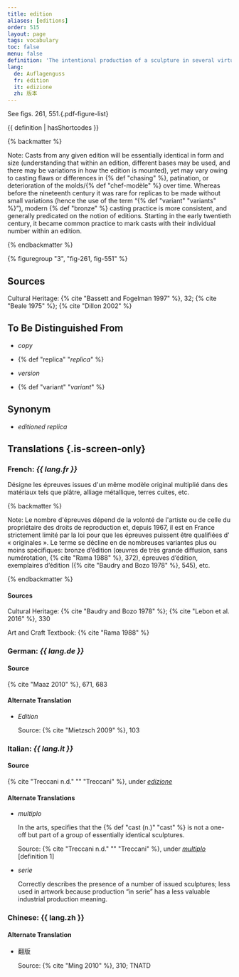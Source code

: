 ```yaml
---
title: edition
aliases: [editions]
order: 515
layout: page
tags: vocabulary
toc: false
menu: false
definition: 'The intentional production of a sculpture in several virtually identical casts, usually from the same set of {% def "molds" %} derived from the original {% def "model" %}. In modern castings, item number and total number of multiples produced is often reported somewhere on the surface, as it has legal value.'
lang:
  de: Auflagenguss
  fr: édition
  it: edizione
  zh: 版本
---
```


See figs. 261, 551.{.pdf-figure-list}

{{ definition | hasShortcodes }}

{% backmatter %}

Note: Casts from any given edition will be essentially identical in form and size (understanding that within an edition, different bases may be used, and there may be variations in how the edition is mounted), yet may vary owing to casting flaws or differences in {% def "chasing" %}, patination, or deterioration of the molds/{% def "chef-modèle" %} over time. Whereas before the nineteenth century it was rare for replicas to be made without small variations (hence the use of the term “{% def "variant" "variants" %}”), modern {% def "bronze" %} casting practice is more consistent, and generally predicated on the notion of editions. Starting in the early twentieth century, it became common practice to mark casts with their individual number within an edition.

{% endbackmatter %}

{% figuregroup "3", "fig-261, fig-551" %}

## Sources

Cultural Heritage: {% cite "Bassett and Fogelman 1997" %}, 32; {% cite "Beale 1975" %}; {% cite "Dillon 2002" %}

## To Be Distinguished From

- *copy*

- {% def "replica" "*replica*" %}

- *version*

- {% def "variant" "*variant*" %}

## Synonym

- *editioned replica*

## Translations {.is-screen-only}

<div class="accordion">

### **French**: *{{ lang.fr }}*

Désigne les épreuves issues d'un même modèle original multiplié dans des matériaux tels que plâtre, alliage métallique, terres cuites, etc.

{% backmatter %}

Note: Le nombre d'épreuves dépend de la volonté de l'artiste ou de celle du propriétaire des droits de reproduction et, depuis 1967, il est en France strictement limité par la loi pour que les épreuves puissent être qualifiées d' « originales ». Le terme se décline en de nombreuses variantes plus ou moins spécifiques: bronze d’édition (œuvres de très grande diffusion, sans numérotation, {% cite "Rama 1988" %}, 372), épreuves d’édition, exemplaires d’édition ({% cite "Baudry and Bozo 1978" %}, 545), etc.

{% endbackmatter %}

#### Sources

Cultural Heritage: {% cite "Baudry and Bozo 1978" %}; {% cite "Lebon et al. 2016" %}, 330

Art and Craft Textbook: {% cite "Rama 1988" %}

### **German**: *{{ lang.de }}*

#### Source

{% cite "Maaz 2010" %}, 671, 683

#### Alternate Translation

- *Edition*

    Source: {% cite "Mietzsch 2009" %}, 103

### **Italian**: *{{ lang.it }}*

#### Source

{% cite "Treccani n.d." "" "Treccani" %}, under [*edizione*](http://www.treccani.it/vocabolario/edizione)

#### Alternate Translations

- *multiplo*

    In the arts, specifies that the {% def "cast (n.)" "cast" %} is not a one-off but part of a group of essentially identical sculptures.

    Source: {% cite "Treccani n.d." "" "Treccani" %}, under [*multiplo*](https://www.treccani.it/enciclopedia/multiplo/) [definition 1]

- *serie*

    Correctly describes the presence of a number of issued sculptures; less used in artwork because production “in serie” has a less valuable industrial production meaning.

### **Chinese**: <span lang="zh">{{ lang.zh }}</span>

#### Alternate Translation

- <span lang="zh">翻版</span>

    Source: {% cite "Ming 2010" %}, 310; TNATD

</div>

